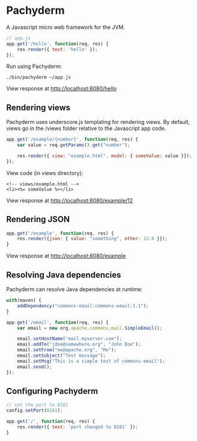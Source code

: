 Pachyderm
=========

A Javascript micro web framework for the JVM.

```javascript
// app.js
app.get('/hello', function(req, res) {
    res.render({ text: 'hello' });
});
```

Run using Pachyderm:

```
./bin/pachyderm ~/app.js
```

View response at [http://localhost:8080/hello](http://localhost:8080/hello)

Rendering views
-----------

Pachyderm uses underscore.js templating for rendering views.  By default, views go in the /views folder relative to the Javascript app code.

```javascript
app.get('/example/{number}', function(req, res) {
    var value = req.getParams().get("number");

    res.render({ view: "example.html", model: { someValue: value }});
});
```

View code (in views directory):

```js+erb
<!-- views/example.html -->
<li><%= someValue %></li>
```

View response at [http://localhost:8080/example/12](http://localhost:8080/example/12)

Rendering JSON
--------------

```javascript
app.get('/example', function(req, res) {
    res.render({json: { value: "something", other: 12.0 }});
}
```

View response at [http://localhost:8080/example](http://localhost:8080/example)

Resolving Java dependencies
----------------------------

Pachyderm can resolve Java dependencies at runtime:

```javascript
with(maven) {
	addDependency("commons-email:commons-email:1.1");
}

app.get('/email', function(req, res) {
	var email = new org.apache.commons.mail.SimpleEmail();

	email.setHostName("mail.myserver.com");
	email.addTo("jdoe@somewhere.org", "John Doe");
	email.setFrom("me@apache.org", "Me");
	email.setSubject("Test message");
	email.setMsg("This is a simple test of commons-email");
	email.send();
});
```

Configuring Pachyderm
---------------------

```javascript
// set the port to 8181
config.setPort(8181);

app.get('/', function(req, res) {
    res.render({ text: 'port changed to 8181' });
}
```